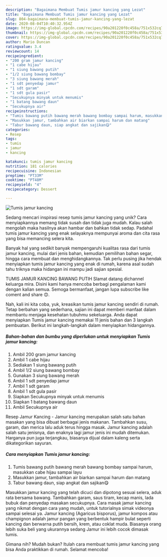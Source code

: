 ```yaml
---
description: "Bagaimana Membuat Tumis jamur kancing yang Lezat"
title: "Bagaimana Membuat Tumis jamur kancing yang Lezat"
slug: 804-bagaimana-membuat-tumis-jamur-kancing-yang-lezat
date: 2020-08-04T10:40:32.954Z
image: https://img-global.cpcdn.com/recipes/90a201220f0c458a/751x532cq70/tumis-jamur-kancing-foto-resep-utama.jpg
thumbnail: https://img-global.cpcdn.com/recipes/90a201220f0c458a/751x532cq70/tumis-jamur-kancing-foto-resep-utama.jpg
cover: https://img-global.cpcdn.com/recipes/90a201220f0c458a/751x532cq70/tumis-jamur-kancing-foto-resep-utama.jpg
author: Mario Duncan
ratingvalue: 3.4
reviewcount: 14
recipeingredient:
- "200 gram jamur kancing"
- "1 cabe hijau"
- "1 siung bawang putih"
- "1/2 siung bawang bombay"
- "3 siung bawang merah"
- "1 sdt penyedap jamur"
- "1 sdt garam"
- "1 sdt gula pasir"
- "Secukupnya minyak untuk menumis"
- "1 batang bawang daun"
- "Secukupnya air"
recipeinstructions:
- "Tumis bawang putih bawang merah bawang bombay sampai harum, masukkan cabe hijau sampai layu"
- "Masukkan jamur, tambahkan air biarkan sampai harum dan matang"
- "Tabur bawang daun, siap angkat dan sajikan😋"
categories:
- Resep
tags:
- tumis
- jamur
- kancing

katakunci: tumis jamur kancing 
nutrition: 181 calories
recipecuisine: Indonesian
preptime: "PT33M"
cooktime: "PT48M"
recipeyield: "4"
recipecategory: Dessert

---
```



![Tumis jamur kancing](https://img-global.cpcdn.com/recipes/90a201220f0c458a/751x532cq70/tumis-jamur-kancing-foto-resep-utama.jpg)

Sedang mencari inspirasi resep tumis jamur kancing yang unik? Cara menyiapkannya memang tidak susah dan tidak juga mudah. Kalau salah mengolah maka hasilnya akan hambar dan bahkan tidak sedap. Padahal tumis jamur kancing yang enak selayaknya mempunyai aroma dan cita rasa yang bisa memancing selera kita.

Banyak hal yang sedikit banyak mempengaruhi kualitas rasa dari tumis jamur kancing, mulai dari jenis bahan, kemudian pemilihan bahan segar, hingga cara membuat dan menghidangkannya. Tak perlu pusing jika hendak menyiapkan tumis jamur kancing yang enak di rumah, karena asal sudah tahu triknya maka hidangan ini mampu jadi sajian spesial.

TUMIS JAMUR KANCING BAWANG PUTIH Slamat datang dichannel keluarga mira. Disini kami hanya mencoba berbagi pengalaman kami dengan kalian semua. Semoga bermanfaat, jangan lupa subscribe like coment and share 😊.


Nah, kali ini kita coba, yuk, kreasikan tumis jamur kancing sendiri di rumah. Tetap berbahan yang sederhana, sajian ini dapat memberi manfaat dalam membantu menjaga kesehatan tubuhmu sekeluarga. Anda dapat menyiapkan Tumis jamur kancing memakai 11 jenis bahan dan 3 langkah pembuatan. Berikut ini langkah-langkah dalam menyiapkan hidangannya.

<!--inarticleads1-->

##### Bahan-bahan dan bumbu yang diperlukan untuk menyiapkan Tumis jamur kancing:

1. Ambil 200 gram jamur kancing
1. Ambil 1 cabe hijau
1. Sediakan 1 siung bawang putih
1. Ambil 1/2 siung bawang bombay
1. Gunakan 3 siung bawang merah
1. Ambil 1 sdt penyedap jamur
1. Ambil 1 sdt garam
1. Ambil 1 sdt gula pasir
1. Siapkan Secukupnya minyak untuk menumis
1. Siapkan 1 batang bawang daun
1. Ambil Secukupnya air


Resep Jamur Kancing - Jamur kancing merupakan salah satu bahan masakan yang bisa dibuat berbagai jenis makanan. Tambahkan susu, garam, dan merica lalu aduk terus hingga masak. Jamur kancing adalah salah satu jenisnya, dan enaknya lagi jamur jenis ini mudah ditemukan. Harganya pun juga terjangkau, biasanya dijual dalam kaleng serta dikategorikan sayuran. 

<!--inarticleads2-->

##### Cara menyiapkan Tumis jamur kancing:

1. Tumis bawang putih bawang merah bawang bombay sampai harum, masukkan cabe hijau sampai layu
1. Masukkan jamur, tambahkan air biarkan sampai harum dan matang
1. Tabur bawang daun, siap angkat dan sajikan😋


Masukkan jamur kancing yang telah dicuci dan dipotong sesuai selera, aduk rata bersama bawang. Tambahkan garam, saus tiram, kecap manis, lada bubuk dan penyedap masakan secukupnya. Cara masak jamur kancing yang nikmat dengan cara yang mudah, untuk tutorialnya simak videonya sampai selesai ya. Jamur kancing (Agaricus bisporus), jamur kompos atau champignon adalah jamur pangan yang berbentuk hampir bulat seperti kancing dan berwarna putih bersih, krem, atau coklat muda. Biasanya orang lebih suka beli yang ukurannya sedang Jamur ini lebih cocok dimasak tumis. 

Gimana nih? Mudah bukan? Itulah cara membuat tumis jamur kancing yang bisa Anda praktikkan di rumah. Selamat mencoba!
